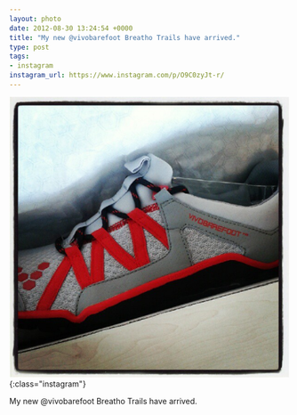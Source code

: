 ```yaml
---
layout: photo
date: 2012-08-30 13:24:54 +0000
title: "My new @vivobarefoot Breatho Trails have arrived."
type: post
tags:
- instagram
instagram_url: https://www.instagram.com/p/O9C0zyJt-r/
---
```


![Instagram - O9C0zyJt-r](/img/O9C0zyJt-r.jpg){:class="instagram"}

My new @vivobarefoot Breatho Trails have arrived.
